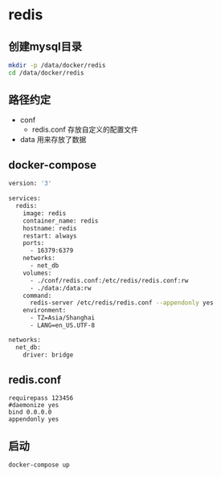 # redis
## 创建mysql目录
```bash
mkdir -p /data/docker/redis
cd /data/docker/redis
```
## 路径约定
- conf
  - redis.conf 存放自定义的配置文件
- data 用来存放了数据
## docker-compose
```bash
version: '3'
  
services:
  redis:
    image: redis
    container_name: redis
    hostname: redis
    restart: always
    ports:
      - 16379:6379
    networks:
      - net_db
    volumes:
      - ./conf/redis.conf:/etc/redis/redis.conf:rw
      - ./data:/data:rw
    command:
      redis-server /etc/redis/redis.conf --appendonly yes
    environment:
      - TZ=Asia/Shanghai
      - LANG=en_US.UTF-8

networks:
  net_db:
    driver: bridge
```

## redis.conf
```
requirepass 123456
#daemonize yes
bind 0.0.0.0
appendonly yes
```

## 启动
```bash
docker-compose up
```
